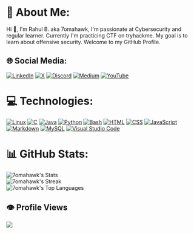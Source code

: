 # 💫 About Me:
Hi 👋, I'm Rahul B. aka 7omahawk, I'm passionate at Cybersecurity and regular learner. Currently I'm practicing CTF on tryhackme. My goal is to learn about offensive security. Welcome to my GitHub Profile.


## 🌐 Social Media:



[![LinkedIn](https://img.shields.io/badge/Linkedin-%230077B5.svg?logo=linkedin&logoColor=white)](https://www.linkedin.com/in/7omahawk)
[![X](https://img.shields.io/badge/X-%23000000.svg?logo=X&logoColor=white)](https://twitter.com/7omahawk_)
[![Discord](https://img.shields.io/badge/Discord-%235865F2.svg?&logo=discord&logoColor=white)](https://discordapp.com/users/852533027283927071)
[![Medium](https://img.shields.io/badge/Medium-black?logo=medium&logoColor=white)](https://medium.com/@7omahawk)
[![YouTube](https://img.shields.io/badge/YouTube-%23FF0000.svg?logo=YouTube&logoColor=white)](https://www.youtube.com/@7omahawk.official)


# 💻 Technologies:

[![Linux](https://img.shields.io/badge/Linux-FCC624?logo=linux&logoColor=black)](#)
[![C](https://img.shields.io/badge/C-00599C?logo=c&logoColor=white)](#)
[![Java](https://img.shields.io/badge/Java-%23ED8B00.svg?logo=openjdk&logoColor=white)](#)
[![Python](https://img.shields.io/badge/Python-3776AB?logo=python&logoColor=fff)](#) 
[![Bash](https://img.shields.io/badge/Bash-4EAA25?logo=gnubash&logoColor=fff)](#)
[![HTML](https://img.shields.io/badge/HTML-%23E34F26.svg?logo=html5&logoColor=white)](#) 
[![CSS](https://img.shields.io/badge/CSS-1572B6?logo=css3&logoColor=fff)](#)
[![JavaScript](https://img.shields.io/badge/JavaScript-F7DF1E?logo=javascript&logoColor=000)](#)
[![Markdown](https://img.shields.io/badge/Markdown-%23000000.svg?logo=markdown&logoColor=white)](#) 
[![MySQL](https://img.shields.io/badge/MySQL-4479A1?logo=mysql&logoColor=fff)](#)
[![Visual Studio Code](https://img.shields.io/badge/Visual%20Studio%20Code-0078d7.svg?logo=visual-studio-code&logoColor=white)](#)
# 📊 GitHub Stats:
![7omahawk's Stats](https://github-readme-stats.vercel.app/api?username=7omahawk&theme=blue-green&show_icons=true&hide_border=false&count_private=true)<br/>
![7omahawk's Streak](https://github-readme-streak-stats.herokuapp.com/?user=7omahawk&theme=blue-green&hide_border=false)<br/>
![7omahawk's Top Languages](https://github-readme-stats.vercel.app/api/top-langs/?username=7omahawk&theme=blue-green&show_icons=true&hide_border=false&layout=compact)
## 👁️ Profile Views

[![](https://visitcount.itsvg.in/api?id=7omahawk&label=Visitors&color=1&icon=0&pretty=false)](https://visitcount.itsvg.in)

<!-- Proudly created with GPRM ( https://gprm.itsvg.in ) -->
